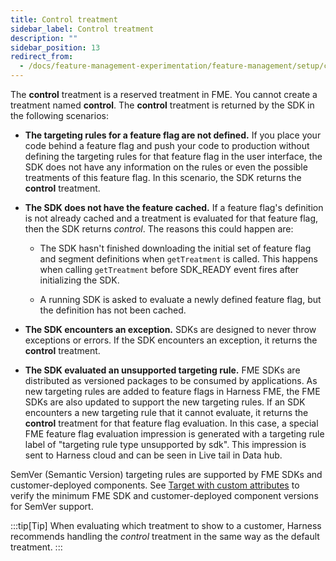 ```yaml
---
title: Control treatment
sidebar_label: Control treatment
description: ""
sidebar_position: 13
redirect_from:
  - /docs/feature-management-experimentation/feature-management/setup/control-treatment
---
```


The **control** treatment is a reserved treatment in FME. You cannot create a treatment named **control**. The **control** treatment is returned by the SDK in the following scenarios:

* **The targeting rules for a feature flag are not defined.** If you place your code behind a feature flag and push your code to production without defining the targeting rules for that feature flag in the user interface, the SDK does not have any information on the rules or even the possible treatments of this feature flag. In this scenario, the SDK returns the **control** treatment.

* **The SDK does not have the feature cached.** If a feature flag's definition is not already cached and a treatment is evaluated for that feature flag, then the SDK returns *control*. The reasons this could happen are:

    * The SDK hasn't finished downloading the initial set of feature flag and segment definitions when `getTreatment` is called. This happens when calling `getTreatment` before SDK_READY event fires after initializing the SDK.

    * A running SDK is asked to evaluate a newly defined feature flag, but the definition has not been cached. 


* **The SDK encounters an exception.** SDKs are designed to never throw exceptions or errors. If the SDK encounters an exception, it returns the **control** treatment. 

* **The SDK evaluated an unsupported targeting rule.** FME SDKs are distributed as versioned packages to be consumed by applications. As new targeting rules are added to feature flags in Harness FME, the FME SDKs are also updated to support the new targeting rules. If an SDK encounters a new targeting rule that it cannot evaluate, it returns the **control** treatment for that feature flag evaluation. In this case, a special FME feature flag evaluation impression is generated with a targeting rule label of "targeting rule type unsupported by sdk". This impression is sent to Harness cloud and can be seen in Live tail in Data hub.

SemVer (Semantic Version) targeting rules are supported by FME SDKs and customer-deployed components. See [Target with custom attributes](/docs/feature-management-experimentation/feature-management/targeting/target-with-custom-attributes#supported-sdks-and-customer-deployed-components-for-semver-matcher) to verify the minimum FME SDK and customer-deployed component versions for SemVer support.

:::tip[Tip]
When evaluating which treatment to show to a customer, Harness recommends handling the *control* treatment in the same way as the default treatment.
:::
